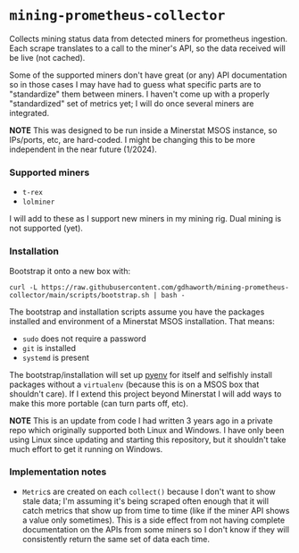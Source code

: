 # `mining-prometheus-collector`

Collects mining status data from detected miners for prometheus ingestion. Each scrape translates to a call to the
miner's API, so the data received will be live (not cached).

Some of the supported miners don't have great (or any) API documentation so in those cases I may have had to guess what
specific parts are to "standardize" them between miners. I haven't come up with a properly "standardized" set of metrics
yet; I will do once several miners are integrated.

**NOTE** This was designed to be run inside a Minerstat MSOS instance, so IPs/ports, etc, are hard-coded. I might be
changing this to be more independent in the near future (1/2024).


### Supported miners

- `t-rex`
- `lolminer`

I will add to these as I support new miners in my mining rig. Dual mining is not supported (yet).


### Installation

Bootstrap it onto a new box with:

```shell
curl -L https://raw.githubusercontent.com/gdhaworth/mining-prometheus-collector/main/scripts/bootstrap.sh | bash -
```

The bootstrap and installation scripts assume you have the packages installed and environment of a Minerstat MSOS
installation. That means:

- `sudo` does not require a password
- `git` is installed
- `systemd` is present

The bootstrap/installation will set up [pyenv](https://github.com/pyenv/pyenv) for itself and selfishly install
packages without a `virtualenv` (because this is on a MSOS box that shouldn't care). If I extend this project
beyond Minerstat I will add ways to make this more portable (can turn parts off, etc).

**NOTE** This is an update from code I had written 3 years ago in a private repo which originally supported both Linux
and Windows. I have only been using Linux since updating and starting this repository, but it shouldn't take much effort
to get it running on Windows.


### Implementation notes

- `Metric`s are created on each `collect()` because I don't want to show stale data; I'm assuming it's being scraped
often enough that it will catch metrics that show up from time to time (like if the miner API shows a value only
sometimes). This is a side effect from not having complete documentation on the APIs from some miners so I don't know
if they will consistently return the same set of data each time.
